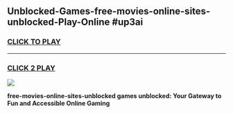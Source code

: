 
## Unblocked-Games-free-movies-online-sites-unblocked-Play-Online #up3ai
<h3>
<a href="https://news.freeplayer.one?title=free-movies-online-sites-unblocked&ref=3">CLICK TO PLAY</a></h3>
<hr>

<h3>
<a href="https://news.freeplayer.one?title=free-movies-online-sites-unblocked&ref=3">CLICK 2 PLAY</a>
  
</h3>

<a href="https://news.freeplayer.one?title=free-movies-online-sites-unblocked&ref=3"><img src="https://clearcache.store/games.png"></a>


**free-movies-online-sites-unblocked games unblocked: Your Gateway to Fun and Accessible Online Gaming**
